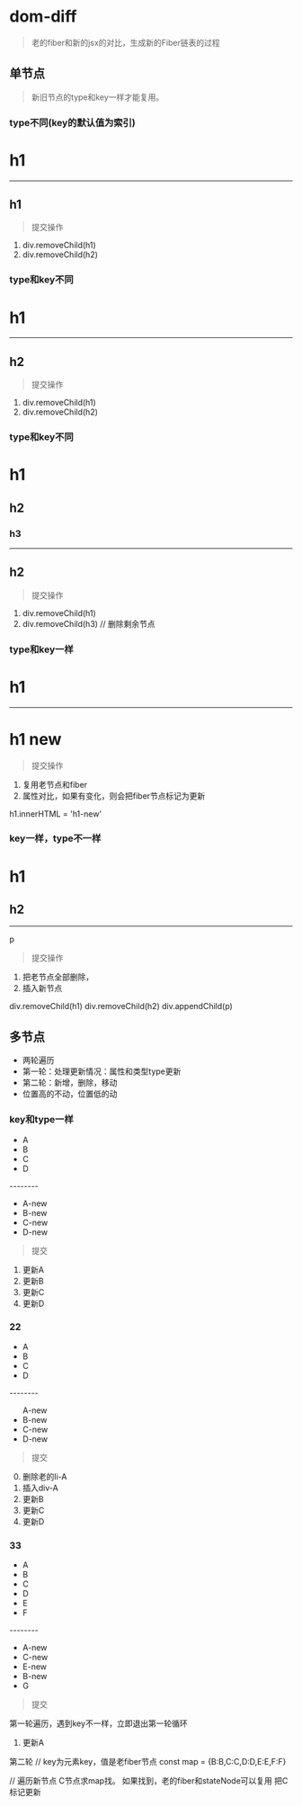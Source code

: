 # dom-diff

> 老的fiber和新的jsx的对比，生成新的Fiber链表的过程

## 单节点

> 新旧节点的type和key一样才能复用。

### type不同(key的默认值为索引)
<div>
  <h1>h1</h1>
</div>

-------

<div>
  <h2>h1</h2>
</div>

> 提交操作

1. div.removeChild(h1)
2. div.removeChild(h2)

### type和key不同

<div>
  <h1 key='h1'>h1</h1>
</div>

-------

<div>
  <h2 key='h2'>h2</h2>
</div>

> 提交操作
1. div.removeChild(h1)
2. div.removeChild(h2)

### type和key不同

<div>
  <h1 key='h1'>h1</h1>
  <h2 key='h2'>h2</h2>
  <h3 key='h3'>h3</h3>
</div>

-------

<div>
  <h2 key='h2'>h2</h2>
</div>

> 提交操作
1. div.removeChild(h1)
2. div.removeChild(h3)  // 删除剩余节点


### type和key一样

<div>
  <h1 key='h1'>h1</h1>
</div>

-------

<div>
  <h1 key='h1'>h1 new</h1>
</div>

> 提交操作

1. 复用老节点和fiber
2. 属性对比，如果有变化，则会把fiber节点标记为更新

h1.innerHTML = 'h1-new'

### key一样，type不一样

<div>
  <h1 key='h1'>h1</h1>
  <h2 key='h2'>h2</h2>
</div>

-------

<div>
  <p key='h1'>p</p>
</div>

> 提交操作

1. 把老节点全部删除，
2. 插入新节点

div.removeChild(h1)
div.removeChild(h2)
div.appendChild(p)

## 多节点

- 两轮遍历
- 第一轮：处理更新情况：属性和类型type更新
- 第二轮：新增，删除，移动
- 位置高的不动，位置低的动

### key和type一样

<ul>
  <li key="A">A</li>
  <li key="B">B</li>
  <li key="C">C</li>
  <li key="D">D</li>
</ul>
--------
<ul>
  <li key="A">A-new</li>
  <li key="B">B-new</li>
  <li key="C">C-new</li>
  <li key="D">D-new</li>
</ul>

> 提交

1. 更新A
2. 更新B
3. 更新C
4. 更新D


### 22

<ul>
  <li key="A">A</li>
  <li key="B">B</li>
  <li key="C">C</li>
  <li key="D">D</li>
</ul>
--------
<ul>
  <div key="A">A-new</div>
  <li key="B">B-new</li>
  <li key="C">C-new</li>
  <li key="D">D-new</li>
</ul>

> 提交

0. 删除老的li-A
1. 插入div-A
2. 更新B
3. 更新C
4. 更新D

### 33

<ul>
  <li key="A">A</li>
  <li key="B">B</li>
  <li key="C">C</li>
  <li key="D">D</li>
  <li key="E">E</li>
  <li key="F">F</li>
</ul>
--------
<ul>
  <li key="A">A-new</li>
  <li key="C">C-new</li>
  <li key="E">E-new</li>
  <li key="B">B-new</li>
  <li key="G">G</li>
</ul>

> 提交

第一轮遍历，遇到key不一样，立即退出第一轮循环

1. 更新A

第二轮
// key为元素key，值是老fiber节点
const map = {B:B,C:C,D:D,E:E,F:F}

// 遍历新节点
C节点求map找。
如果找到，老的fiber和stateNode可以复用
把C标记更新


